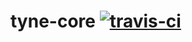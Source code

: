 tyne-core [![travis-ci](https://secure.travis-ci.org/tyne/tyne-core.png)](http://travis-ci.org/#!/tyne/tyne-core)
========
